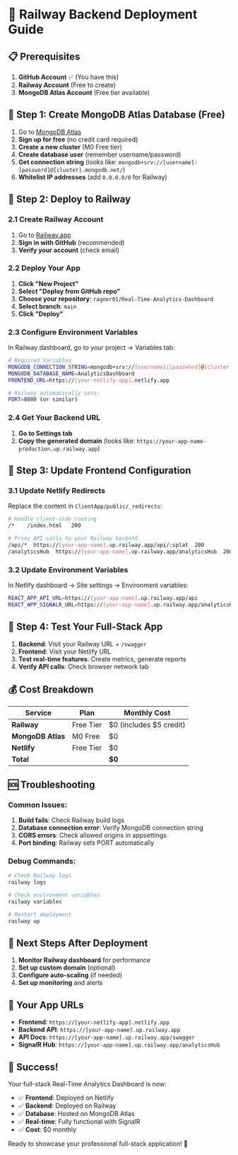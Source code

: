 # 🚀 Railway Backend Deployment Guide

## 📋 Prerequisites

1. **GitHub Account** ✅ (You have this)
2. **Railway Account** (Free to create)
3. **MongoDB Atlas Account** (Free tier available)

## 🔧 Step 1: Create MongoDB Atlas Database (Free)

1. Go to [MongoDB Atlas](https://www.mongodb.com/atlas)
2. **Sign up for free** (no credit card required)
3. **Create a new cluster** (M0 Free tier)
4. **Create database user** (remember username/password)
5. **Get connection string** (looks like: `mongodb+srv://[username]:[password]@[cluster].mongodb.net/`)
6. **Whitelist IP addresses** (add `0.0.0.0/0` for Railway)

## 🚂 Step 2: Deploy to Railway

### 2.1 Create Railway Account
1. Go to [Railway.app](https://railway.app)
2. **Sign in with GitHub** (recommended)
3. **Verify your account** (check email)

### 2.2 Deploy Your App
1. **Click "New Project"**
2. **Select "Deploy from GitHub repo"**
3. **Choose your repository**: `ragner01/Real-Time-Analytics-Dashboard`
4. **Select branch**: `main`
5. **Click "Deploy"**

### 2.3 Configure Environment Variables
In Railway dashboard, go to your project → Variables tab:

```bash
# Required Variables
MONGODB_CONNECTION_STRING=mongodb+srv://[username]:[password]@[cluster].mongodb.net/
MONGODB_DATABASE_NAME=AnalyticsDashboard
FRONTEND_URL=https://[your-netlify-app].netlify.app

# Railway automatically sets:
PORT=8080 (or similar)
```

### 2.4 Get Your Backend URL
1. **Go to Settings tab**
2. **Copy the generated domain** (looks like: `https://your-app-name-production.up.railway.app`)

## 🔄 Step 3: Update Frontend Configuration

### 3.1 Update Netlify Redirects
Replace the content in `ClientApp/public/_redirects`:

```bash
# Handle client-side routing
/*    /index.html   200

# Proxy API calls to your Railway backend
/api/*  https://[your-app-name].up.railway.app/api/:splat  200
/analyticsHub  https://[your-app-name].up.railway.app/analyticsHub  200
```

### 3.2 Update Environment Variables
In Netlify dashboard → Site settings → Environment variables:

```bash
REACT_APP_API_URL=https://[your-app-name].up.railway.app/api
REACT_APP_SIGNALR_URL=https://[your-app-name].up.railway.app/analyticsHub
```

## 🎯 Step 4: Test Your Full-Stack App

1. **Backend**: Visit your Railway URL + `/swagger`
2. **Frontend**: Visit your Netlify URL
3. **Test real-time features**: Create metrics, generate reports
4. **Verify API calls**: Check browser network tab

## 💰 Cost Breakdown

| Service | Plan | Monthly Cost |
|---------|------|--------------|
| **Railway** | Free Tier | $0 (includes $5 credit) |
| **MongoDB Atlas** | M0 Free | $0 |
| **Netlify** | Free Tier | $0 |
| **Total** | | **$0** |

## 🆘 Troubleshooting

### Common Issues:

1. **Build fails**: Check Railway build logs
2. **Database connection error**: Verify MongoDB connection string
3. **CORS errors**: Check allowed origins in appsettings
4. **Port binding**: Railway sets PORT automatically

### Debug Commands:

```bash
# Check Railway logs
railway logs

# Check environment variables
railway variables

# Restart deployment
railway up
```

## 🚀 Next Steps After Deployment

1. **Monitor Railway dashboard** for performance
2. **Set up custom domain** (optional)
3. **Configure auto-scaling** (if needed)
4. **Set up monitoring** and alerts

## 📱 Your App URLs

- **Frontend**: `https://[your-netlify-app].netlify.app`
- **Backend API**: `https://[your-app-name].up.railway.app`
- **API Docs**: `https://[your-app-name].up.railway.app/swagger`
- **SignalR Hub**: `https://[your-app-name].up.railway.app/analyticsHub`

## 🎉 Success!

Your full-stack Real-Time Analytics Dashboard is now:
- ✅ **Frontend**: Deployed on Netlify
- ✅ **Backend**: Deployed on Railway
- ✅ **Database**: Hosted on MongoDB Atlas
- ✅ **Real-time**: Fully functional with SignalR
- ✅ **Cost**: $0 monthly

Ready to showcase your professional full-stack application! 🚀
